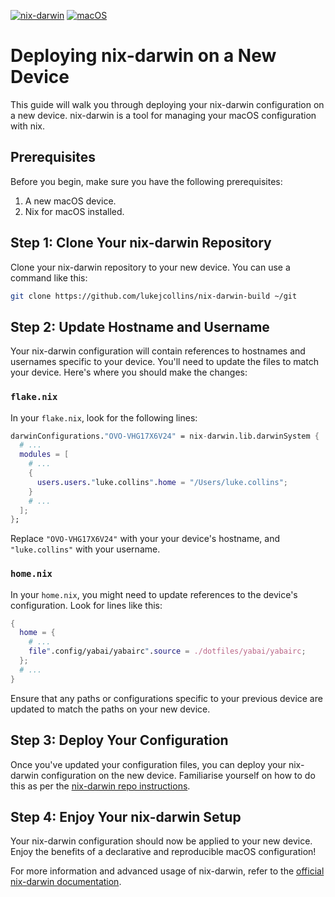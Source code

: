 [![nix-darwin](https://img.shields.io/badge/nix-darwin-blue.svg?logo=nixos)](https://github.com/LnL7/nix-darwin) [![macOS](https://img.shields.io/badge/-macOS-green.svg?logo=apple)](https://www.apple.com/macos/) 

# Deploying nix-darwin on a New Device

This guide will walk you through deploying your nix-darwin configuration on a new device. nix-darwin is a tool for managing your macOS configuration with nix.

## Prerequisites

Before you begin, make sure you have the following prerequisites:

1. A new macOS device.
2. Nix for macOS installed.

## Step 1: Clone Your nix-darwin Repository

Clone your nix-darwin repository to your new device. You can use a command like this:

```bash
git clone https://github.com/lukejcollins/nix-darwin-build ~/git
```

## Step 2: Update Hostname and Username

Your nix-darwin configuration will contain references to hostnames and usernames specific to your device. You'll need to update the files to match your device. Here's where you should make the changes:

### `flake.nix`

In your `flake.nix`, look for the following lines:

```nix
darwinConfigurations."OVO-VHG17X6V24" = nix-darwin.lib.darwinSystem {
  # ...
  modules = [
    # ...
    {
      users.users."luke.collins".home = "/Users/luke.collins";
    }
    # ...
  ];
};
```

Replace `"OVO-VHG17X6V24"` with your your device's hostname, and `"luke.collins"` with your username.

### `home.nix`

In your `home.nix`, you might need to update references to the device's configuration. Look for lines like this:

```nix
{
  home = {
    # ...
    file".config/yabai/yabairc".source = ./dotfiles/yabai/yabairc;
  };
  # ...
}
```

Ensure that any paths or configurations specific to your previous device are updated to match the paths on your new device.

## Step 3: Deploy Your Configuration

Once you've updated your configuration files, you can deploy your nix-darwin configuration on the new device. Familiarise yourself on how to do this as per the [nix-darwin repo instructions](https://github.com/lukejcollins/nix-darwin-build).

## Step 4: Enjoy Your nix-darwin Setup

Your nix-darwin configuration should now be applied to your new device. Enjoy the benefits of a declarative and reproducible macOS configuration!

For more information and advanced usage of nix-darwin, refer to the [official nix-darwin documentation](https://github.com/LnL7/nix-darwin).
